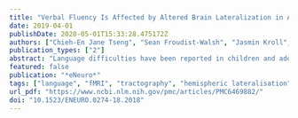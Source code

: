 ```yaml
---
title: "Verbal Fluency Is Affected by Altered Brain Lateralization in Adults Who Were Born Very Preterm"
date: 2019-04-01
publishDate: 2020-05-01T15:33:28.475172Z
authors: ["Chieh-En Jane Tseng", "Sean Froudist-Walsh", "Jasmin Kroll", "Vyacheslav Karolis", "Philip J. Brittain", "Nadia Palamin", "Hayley Clifton", "Serena J. Counsell", "Steven C. R. Williams", "Robin M. Murray", "Chiara Nosarti"]
publication_types: ["2"]
abstract: "Language difficulties have been reported in children and adolescents who were born very preterm (textless32 weeks’ gestation) and associated with an atypical lateralization of language processing, i.e., increased right-hemispheric engagement. This study used functional magnetic resonance imaging (fMRI) and spherical deconvolution tractography to study the hemodynamic responses associated with verbal fluency processing (easy and hard letter trials) and verbal fluency-related white matter fiber tracts in 64 very preterm born adults and 36 adult controls (mean age: 30 years). Tractography of the arcuate fasciculus (AF) and frontal aslant tract (FAT) was performed. Tracts were quantified in terms of mean volume, hindrance modulated orientational anisotropy, and lateralization, assessed using a laterality index (LI) to indicate hemispheric dominance. During verbal fluency fMRI, very preterm participants displayed decreased hemodynamic response suppression in both the Easy textgreater Rest and Hard textgreater Rest conditions, compared to controls, in superior temporal gyrus (STG), insula, thalamus, and sensorimotor cortex, particularly in the right hemisphere. At the whole-group level, decreased hemodynamic response suppression in the right sensorimotor cortex was associated with worse on-line performance on the hard letter trials. Increased left-laterality in the AF was present alongside increased right hemispheric hemodynamic response suppression in controls. When only right-handed participants were considered, decreased hemodynamic response suppression in the right STG during hard letter trials was related to weaker left and right FAT white matter integrity in the preterm group only. These results show that verbal fluency is affected by altered functional lateralization in adults who were born very preterm."
featured: false
publication: "*eNeuro*"
tags: ["language", "fMRI", "tractography", "hemispheric lateralisation", "language", "preterm birth"]
url_pdf: "https://www.ncbi.nlm.nih.gov/pmc/articles/PMC6469882/"
doi: "10.1523/ENEURO.0274-18.2018"
---
```


